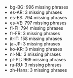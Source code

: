 - bg-BG: 996 missing phrases
- es-AR: 3 missing phrases
- es-ES: 794 missing phrases
- es-VE: 797 missing phrases
- fi-FI: 794 missing phrases
- fr-FR: 3 missing phrases
- it-IT: 158 missing phrases
- ja-JP: 3 missing phrases
- ko-KR: 3 missing phrases
- nl-NL: 3 missing phrases
- pl-PL: 969 missing phrases
- ru-RU: 3 missing phrases
- zh-Hans: 3 missing phrases
